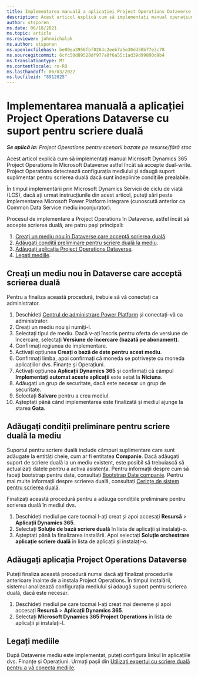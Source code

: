 ```yaml
---
title: Implementarea manuală a aplicației Project Operations Dataverse cu suport pentru scriere duală
description: Acest articol explică cum să implementați manual operațiunile de proiect Dataverse aplicație astfel încât să accepte scriere duală.
author: stsporen
ms.date: 06/18/2021
ms.topic: article
ms.reviewer: johnmichalak
ms.author: stsporen
ms.openlocfilehash: be80ea3956fbf0264c2eeb7a5e30dd50b77e3c78
ms.sourcegitcommit: 6cfc50d89528df977a8f6a55c1ad39d99800d9b4
ms.translationtype: MT
ms.contentlocale: ro-RO
ms.lasthandoff: 06/03/2022
ms.locfileid: "8912025"
---
```

# <a name="manually-deploy-the-project-operations-dataverse-app-with-dual-write-support"></a>Implementarea manuală a aplicației Project Operations Dataverse cu suport pentru scriere duală

_**Se aplică la:** Project Operations pentru scenarii bazate pe resurse/fără stoc_

Acest articol explică cum să implementați manual Microsoft Dynamics 365 Project Operations în Microsoft Dataverse astfel încât să accepte dual-write. Project Operations detectează configurația mediului și adaugă suport suplimentar pentru scrierea duală dacă sunt îndeplinite condițiile prealabile.

În timpul implementării prin Microsoft Dynamics Servicii de ciclu de viață (LCS), dacă ați urmat instrucțiunile din acest articol, puteți sări peste implementarea Microsoft Power Platform integrare (cunoscută anterior ca Common Data Service mediu inconjurator).

Procesul de implementare a Project Operations în Dataverse, astfel încât să accepte scrierea duală, are patru pași principali:

1. [Creați un mediu nou în Dataverse care acceptă scrierea duală](#create).
2. [Adăugați condiții preliminare pentru scriere duală la mediu](#prerequisites).
3. [Adăugați aplicația Project Operations Dataverse](#dataverse).
4. [Legați mediile](#link).

## <a name="create-a-new-environment-in-dataverse-that-supports-dual-write"></a><a name="create"></a>Creați un mediu nou în Dataverse care acceptă scrierea duală

Pentru a finaliza această procedură, trebuie să vă conectați ca administrator.

1. Deschideți [Centrul de administrare Power Platform](https://admin.powerplatform.com) și conectați-vă ca administrator.
2. Creați un mediu nou și numiți-l.
3. Selectați tipul de mediu. Dacă v-ați înscris pentru oferta de versiune de încercare, selectați **Versiune de încercare (bazată pe abonament)**.
4. Confirmați regiunea de implementare.
5. Activați opțiunea **Creați o bază de date pentru acest mediu**. 
6. Confirmați limba, apoi confirmați că moneda se potrivește cu moneda aplicațiilor dvs. Finanțe și Operațiuni.
7. Activați opțiunea **Aplicații Dynamics 365** și confirmați că câmpul **Implementați automat aceste aplicații** este setat la **Niciuna**.
8. Adăugați un grup de securitate, dacă este necesar un grup de securitate.
9. Selectați **Salvare** pentru a crea mediul.
10. Așteptați până când implementarea este finalizată și mediul ajunge la starea **Gata**.

## <a name="add-dual-write-prerequisites-to-the-environment"></a><a name="prerequisites"></a>Adăugați condiții preliminare pentru scriere duală la mediu

Suportul pentru scriere duală include câmpuri suplimentare care sunt adăugate la entități cheie, cum ar fi entitatea **Companie**. Dacă adăugați suport de scriere duală la un mediu existent, este posibil să trebuiască să actualizați datele pentru a activa asistența. Pentru informații despre cum să faceți bootstrap pentru date, consultați [Bootstrap Date companie](/dynamics365/fin-ops-core/dev-itpro/data-entities/dual-write/bootstrap-company-data). Pentru mai multe informații despre scrierea duală, consultați [Cerințe de sistem pentru scrierea duală](/dynamics365/fin-ops-core/dev-itpro/data-entities/dual-write/dual-write-system-req).

Finalizați această procedură pentru a adăuga condițiile preliminare pentru scrierea duală în mediul dvs.

1. Deschideți mediul pe care tocmai l-ați creat și apoi accesați **Resursă** \> **Aplicații Dynamics 365**.
2. Selectați **Soluție de bază scriere duală** în lista de aplicații și instalați-o.
3. Așteptați până la finalizarea instalării. Apoi selectați **Soluție orchestrare aplicație scriere duală** în lista de aplicații și instalați-o.

## <a name="add-the-project-operations-dataverse-app"></a><a name="dataverse"></a>Adăugați aplicația Project Operations Dataverse

Puteți finaliza această procedură numai dacă ați finalizat procedurile anterioare înainte de a instala Project Operations. În timpul instalării, sistemul analizează configurația mediului și adaugă suport pentru scrierea duală, dacă este necesar.

1. Deschideți mediul pe care tocmai l-ați creat mai devreme și apoi accesați **Resursă** \> **Aplicații Dynamics 365**.
2. Selectați **Microsoft Dynamics 365 Project Operations** în lista de aplicații și instalați-l.

## <a name="link-your-environments"></a><a name="link"></a>Legați mediile

După Dataverse mediu este implementat, puteți configura linkul în aplicațiile dvs. Finanțe și Operațiuni. Urmați pașii din [Utilizați expertul cu scriere duală pentru a vă conecta mediile](/dynamics365/fin-ops-core/dev-itpro/data-entities/dual-write/link-your-environment).
